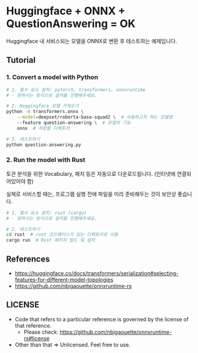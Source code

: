 # Huggingface + ONNX + QuestionAnswering = OK

Huggingface 내 서비스되는 모델을 ONNX로 변환 후 테스트하는 예제입니다.

## Tutorial

### 1. Convert a model with Python

```bash
# 1. 필수 요소 설치: pytorch, transformers, onnxruntime
# - 원하시는 방식으로 설치를 진행해주세요.

# 2. Huggingface 모델 가져오기
python -m transformers.onnx \
    --model=deepset/roberta-base-squad2 \  # 사용하고자 하는 모델명
    --feature question-answering \  # 모델의 기능
    onnx  # 저장할 디렉토리

# 3. 테스트하기
python question-answering.py
```

### 2. Run the model with Rust

토큰 분석을 위한 Vocabulary, 패치 등은 자동으로 다운로드됩니다.
(인터넷에 연결되어있어야 함)

실제로 서비스할 때는, 프로그램 실행 전에 파일을 미리 준비해두는 것이 보안상 좋습니다.

```bash
# 1. 필수 요소 설치: rust (cargo)
# - 원하시는 방식으로 설치를 진행해주세요.

# 2. 테스트하기
cd rust  # rust 코드베이스가 있는 디렉토리로 이동
cargo run  # Rust 패키지 빌드 및 설치
```

## References

* https://huggingface.co/docs/transformers/serialization#selecting-features-for-different-model-topologies
* https://github.com/nbigaouette/onnxruntime-rs

## LICENSE

* Code that refers to a particular reference is governed by the license of that reference.
    - Please check: https://github.com/nbigaouette/onnxruntime-rs#license
* Other than that => Unlicensed. Feel free to use.
